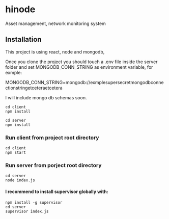# hinode
Asset management, network monitoring system

## Installation

This project is using react, node and mongodb,  

Once you clone the project you should touch a .env file inside the server folder
and set MONGODB_CONN_STRING as environment variable, for exmple:

MONGODB_CONN_STRING=mongodb://exmplesupersecretmongodbconnectionstringetceteraetcetera

I will include mongo db schemas soon.

```
cd client
npm install

cd server
npm install
```

### Run client from project root directory
```
cd client
npm start
```

### Run server from porject root directory
```
cd server
node index.js
````

#### I recommend to install supervisor globally with: 

```
npm install -g supervisor
cd server
supervisor index.js
```
